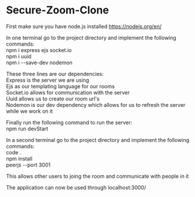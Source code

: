 # Secure-Zoom-Clone
First make sure you have node.js installed https://nodejs.org/en/ <br />

In one terminal go to the project directory and implement the following commands: <br />
npm i express ejs socket.io <br />
npm i uuid <br />
npm i --save-dev nodemon <br />

These three lines are our dependencies: <br />
Express is the server we are using <br />
Ejs as our templating language for our rooms <br />
Socket.io allows for communication with the server <br />
Uuid allows us to create our room url's<br />
Nodemon is our dev dependency which allows for us to refresh the server while we work on it<br />

Finally run the following command to run the server:<br />
npm run devStart<br />

In a second terminal go to the project directory and implement the following commands:<br />
code .<br />
npm install<br />
peerjs --port 3001<br />

This allows other users to joing the room and communicate with people in it<br />

The application can now be used through localhost:3000/
